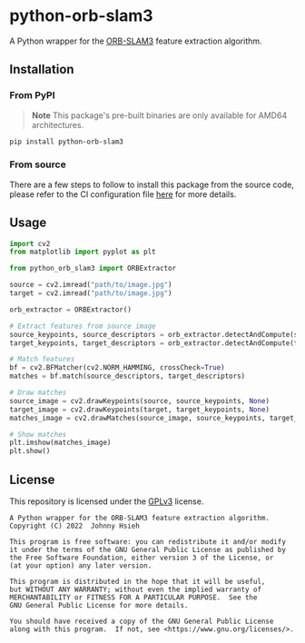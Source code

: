 # python-orb-slam3

A Python wrapper for the [ORB-SLAM3](https://github.com/UZ-SLAMLab/ORB_SLAM3) feature extraction algorithm.

## Installation

### From PyPI

> **Note**
> This package's pre-built binaries are only available for AMD64 architectures.

```bash
pip install python-orb-slam3
```

### From source

There are a few steps to follow to install this package from the source code, please refer to the CI configuration file [here](.github/workflows/ci.yml) for more details.

## Usage

```python
import cv2
from matplotlib import pyplot as plt

from python_orb_slam3 import ORBExtractor

source = cv2.imread("path/to/image.jpg")
target = cv2.imread("path/to/image.jpg")

orb_extractor = ORBExtractor()

# Extract features from source image
source_keypoints, source_descriptors = orb_extractor.detectAndCompute(source)
target_keypoints, target_descriptors = orb_extractor.detectAndCompute(target)

# Match features
bf = cv2.BFMatcher(cv2.NORM_HAMMING, crossCheck=True)
matches = bf.match(source_descriptors, target_descriptors)

# Draw matches
source_image = cv2.drawKeypoints(source, source_keypoints, None)
target_image = cv2.drawKeypoints(target, target_keypoints, None)
matches_image = cv2.drawMatches(source_image, source_keypoints, target_image, target_keypoints, matches, None)

# Show matches
plt.imshow(matches_image)
plt.show()
```

## License

This repository is licensed under the [GPLv3](LICENSE) license.

<!--markdownlint-disable-file MD046-->

    A Python wrapper for the ORB-SLAM3 feature extraction algorithm.
    Copyright (C) 2022  Johnny Hsieh

    This program is free software: you can redistribute it and/or modify
    it under the terms of the GNU General Public License as published by
    the Free Software Foundation, either version 3 of the License, or
    (at your option) any later version.

    This program is distributed in the hope that it will be useful,
    but WITHOUT ANY WARRANTY; without even the implied warranty of
    MERCHANTABILITY or FITNESS FOR A PARTICULAR PURPOSE.  See the
    GNU General Public License for more details.

    You should have received a copy of the GNU General Public License
    along with this program.  If not, see <https://www.gnu.org/licenses/>.
